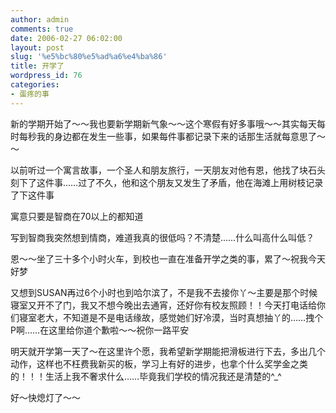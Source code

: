 ```yaml
---
author: admin
comments: true
date: 2006-02-27 06:02:00
layout: post
slug: '%e5%bc%80%e5%ad%a6%e4%ba%86'
title: 开学了
wordpress_id: 76
categories:
- 蛋疼的事
---
```


新的学期开始了～～我也要新学期新气象～～这个寒假有好多事哦～～其实每天每时每秒我的身边都在发生一些事，如果每件事都记录下来的话那生活就每意思了～～

以前听过一个寓言故事，一个圣人和朋友旅行，一天朋友对他有恩，他找了块石头刻下了这件事……过了不久，他和这个朋友又发生了矛盾，他在海滩上用树枝记录了下这件事

寓意只要是智商在70以上的都知道

写到智商我突然想到情商，难道我真的很低吗？不清楚……什么叫高什么叫低？

恩～～坐了三十多个小时火车，到校也一直在准备开学之类的事，累了～祝我今天好梦

又想到SUSAN再过6个小时也到哈尔滨了，不是我不去接你丫～主要是那个时候寝室又开不了门，我又不想今晚出去通宵，还好你有校友照顾！！今天打电话给你们寝室老大，不知道是不是电话缘故，感觉她们好冷漠，当时真想抽丫的……拽个P啊……在这里给你道个歉啦～～祝你一路平安

明天就开学第一天了～在这里许个愿，我希望新学期能把滑板进行下去，多出几个动作，这样也不枉费我新买的板，学习上有好的进步，也拿个什么奖学金之类的！！！生活上我不奢求什么……毕竟我们学校的情况我还是清楚的^_^

好～快熄灯了～～
